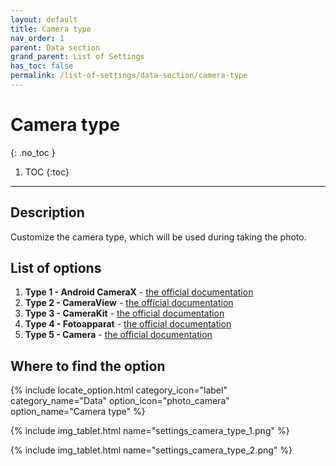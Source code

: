 ```yaml
---
layout: default
title: Camera type
nav_order: 1
parent: Data section
grand_parent: List of Settings
has_toc: false
permalink: /list-of-settings/data-section/camera-type
---
```


# Camera type
{: .no_toc }

1. TOC
{:toc}

---

## Description
Customize the camera type, which will be used during taking the photo. 

## List of options
1. **Type 1 - Android CameraX** - [the official documentation](https://developer.android.com/training/camerax)
1. **Type 2 - CameraView** - [the official documentation](https://github.com/natario1/CameraView)
1. **Type 3 - CameraKit** - [the official documentation](https://github.com/CameraKit/camerakit-android)
1. **Type 4 - Fotoapparat** - [the official documentation](https://github.com/RedApparat/Fotoapparat)
1. **Type 5 - Camera** - [the official documentation](https://github.com/duanhong169/Camera)

## Where to find the option
{% include locate_option.html category_icon="label" category_name="Data" option_icon="photo_camera" option_name="Camera type" %}

{% include img_tablet.html name="settings_camera_type_1.png" %}

{% include img_tablet.html name="settings_camera_type_2.png" %}
